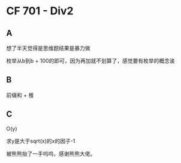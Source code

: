 # CF 701 - Div2

## A

想了半天觉得是思维题结果是暴力做

枚举从b到b + 100的即可，因为再加就不划算了，感觉要有枚举的概念诶

## B

前缀和 + 推

## C

O(y)

求y是大于sqrt(x)的x的因子-1

被熊熊抬了一手呜呜，感谢熊熊大佬。